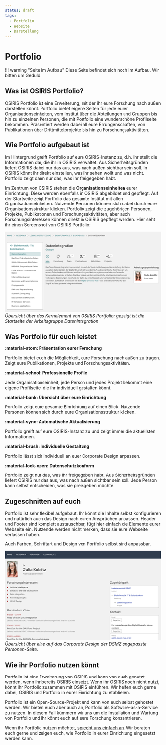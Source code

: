 ```yaml
---
status: draft
tags:
  - Portfolio
  - Website
  - Darstellung
---
```


# Portfolio


!!! warning "Seite im Aufbau"
    Diese Seite befindet sich noch im Aufbau. Wir bitten um Geduld.

## Was ist OSIRIS Portfolio?

OSIRIS Portfolio ist eine Erweiterung, mit der ihr eure Forschung nach außen darstellen könnt. Portfolio bietet eigene Seiten für jede eurer Organisationseinheiten, vom Institut über die Abteilungen und Gruppen bis hin zu einzelnen Personen, die mit Portfolio eine wunderschöne Profilseite bekommen. Präsentiert werden dabei all eure Errungenschaften, von Publikationen über Drittmittelprojekte bis hin zu Forschungsaktivitäten.

## Wie Portfolio aufgebaut ist

Im Hintergrund greift Portfolio auf eure OSIRIS-Instanz zu, d.h. ihr stellt die Informationen dar, die ihr in OSIRIS verwaltet. Aus Sicherheitsgründen liefert OSIRIS dabei nur das aus, was nach außen sichtbar sein soll. In OSIRIS könnt ihr direkt einstellen, was ihr sehen wollt und was nicht. Portfolio zeigt dann nur das, was ihr freigegeben habt.

Im Zentrum von OSIRIS stehen die **Organisationseinheiten** eurer Einrichtung. Diese werden ebenfalls in OSIRIS abgebildet und gepflegt. Auf der Startseite zeigt Portfolio das gesamte Institut mit allen Organisationseinheiten. Nutzende Personen können sich dabei durch eure Organisationsstruktur klicken. Portfolio zeigt die zugehörigen Personen, Projekte, Publikationen und Forschungsaktivitäten, aber auch Forschungsinteressen können direkt in OSIRIS gepflegt werden. Hier seht ihr einen Screenshot von OSIRIS Portfolio:

![OSIRIS Portfolio](../assets/images/overview_portfolio.png)
*Übersicht über das Kernelement von OSIRIS Portfolio: gezeigt ist die Startseite der Arbeitsgruppe Datenintegration*


## Was Portfolio für euch leistet

**:material-atom: Präsentation eurer Forschung**

Portfolio bietet euch die Möglichkeit, eure Forschung nach außen zu tragen. Zeigt eure Publikationen, Projekte und Forschungsaktivitäten.

**:material-school: Professionelle Profile**

Jede Organisationseinheit, jede Person und jedes Projekt bekommt eine eigene Profilseite, die ihr individuell gestalten könnt.

**:material-bank: Übersicht über eure Einrichtung**

Portfolio zeigt eure gesamte Einrichtung auf einen Blick. Nutzende Personen können sich durch eure Organisationsstruktur klicken.

**:material-sync: Automatische Aktualisierung**

Portfolio greift auf eure OSIRIS-Instanz zu und zeigt immer die aktuellsten Informationen.

**:material-brush: Individuelle Gestaltung**

Portfolio lässt sich individuell an euer Corporate Design anpassen.

**:material-lock-open: Datenschutzkonform**

Portfolio zeigt nur das, was ihr freigegeben habt. Aus Sicherheitsgründen liefert OSIRIS nur das aus, was nach außen sichtbar sein soll. Jede Person kann selbst entscheiden, was sie preisgeben möchte.

## Zugeschnitten auf euch

Portfolio ist sehr flexibel aufgebaut. Ihr könnt die Inhalte selbst konfigurieren und natürlich auch das Design nach euren Ansprüchen anpassen. Header und Footer sind komplett austauschbar, fügt hier einfach die Elemente eurer Webseite ein. Nutzende werden nicht merken, dass sie eure Webseite verlassen haben.

Auch Farben, Schriftart und Design von Portfolio selbst sind anpassbar. 

![OSIRIS Portfolio](../assets/images/person_portfolio.png)
*Übersicht über eine auf das Corporate Design der DSMZ angepasste Personen-Seite.*

## Wie ihr Portfolio nutzen könnt

Portfolio ist eine Erweiterung von OSIRIS und kann von euch genutzt werden, wenn ihr bereits OSIRIS einsetzt. Wenn ihr OSIRIS noch nicht nutzt, könnt ihr Portfolio zusammen mit OSIRIS einführen. Wir helfen euch gerne dabei, OSIRIS und Portfolio in eurer Einrichtung zu etablieren.

Portfolio ist ein Open-Source-Projekt und kann von euch selbst gehostet werden. Wir bieten euch aber auch an, Portfolio als Software-as-a-Service zu nutzen. In diesem Fall kümmern wir uns um die Installation und Wartung von Portfolio und ihr könnt euch auf eure Forschung konzentrieren.

Wenn ihr Portfolio nutzen möchtet, [sprecht uns einfach an](http://osiris-solutions.de/contact). Wir beraten euch gerne und zeigen euch, wie Portfolio in eurer Einrichtung eingesetzt werden kann.
